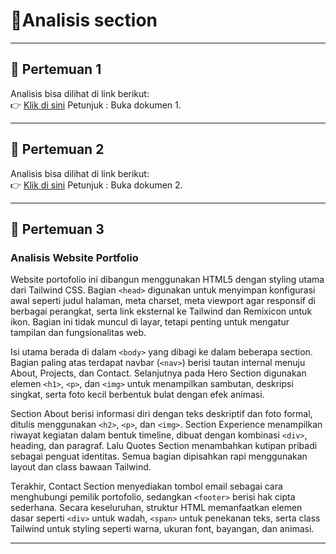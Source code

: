 # 📘Analisis section

---

## 📂 Pertemuan 1
Analisis bisa dilihat di link berikut:  
👉 [Klik di sini](https://drive.google.com/drive/folders/1EoFQHFqPB8ktB13OpGieetTotnUnfeSa)
Petunjuk : Buka dokumen 1.

---

## 📂 Pertemuan 2
Analisis bisa dilihat di link berikut:  
👉 [Klik di sini](https://drive.google.com/drive/folders/1EoFQHFqPB8ktB13OpGieetTotnUnfeSa)
Petunjuk : Buka dokumen 2.

---

## 📂 Pertemuan 3
### Analisis Website Portfolio

Website portofolio ini dibangun menggunakan HTML5 dengan styling utama dari Tailwind CSS. 
Bagian `<head>` digunakan untuk menyimpan konfigurasi awal seperti judul halaman, meta charset, meta viewport agar responsif di berbagai perangkat, serta link eksternal ke Tailwind dan Remixicon untuk ikon. Bagian ini tidak muncul di layar, tetapi penting untuk mengatur tampilan dan fungsionalitas web.  

Isi utama berada di dalam `<body>` yang dibagi ke dalam beberapa section. Bagian paling atas terdapat navbar (`<nav>`) berisi tautan internal menuju About, Projects, dan Contact. Selanjutnya pada Hero Section digunakan elemen `<h1>`, `<p>`, dan `<img>` untuk menampilkan sambutan, deskripsi singkat, serta foto kecil berbentuk bulat dengan efek animasi.

Section About berisi informasi diri dengan teks deskriptif dan foto formal, ditulis menggunakan `<h2>`, `<p>`, dan `<img>`. Section Experience menampilkan riwayat kegiatan dalam bentuk timeline, dibuat dengan kombinasi `<div>`, heading, dan paragraf. Lalu Quotes Section menambahkan kutipan pribadi sebagai penguat identitas. Semua bagian dipisahkan rapi menggunakan layout dan class bawaan Tailwind.  

Terakhir, Contact Section menyediakan tombol email sebagai cara menghubungi pemilik portofolio, sedangkan `<footer>` berisi hak cipta sederhana. Secara keseluruhan, struktur HTML memanfaatkan elemen dasar seperti `<div>` untuk wadah, `<span>` untuk penekanan teks, serta class Tailwind untuk styling seperti warna, ukuran font, bayangan, dan animasi.

---

